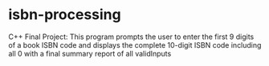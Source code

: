 # isbn-processing
C++ Final Project: This program prompts the user to enter the  first 9 digits of a book ISBN code and displays the complete 10-digit ISBN code including all 0 with a final summary report of all validInputs
